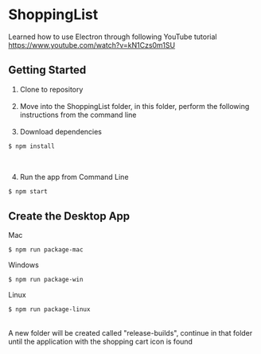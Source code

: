 # ShoppingList
Learned how to use Electron through following YouTube tutorial https://www.youtube.com/watch?v=kN1Czs0m1SU

## Getting Started
1. Clone to repository
<br><br>
2. Move into the ShoppingList folder, in this folder, perform the following instructions from the command line
<br><br>
3. Download dependencies
```sh
$ npm install
```
<br>

4. Run the app from Command Line
```sh
$ npm start
```

## Create the Desktop App
Mac
```sh
$ npm run package-mac
```
Windows
```sh
$ npm run package-win
```
Linux
```sh
$ npm run package-linux
```
<br>
A new folder will be created called "release-builds", continue in that folder until the application with the shopping cart icon is found
